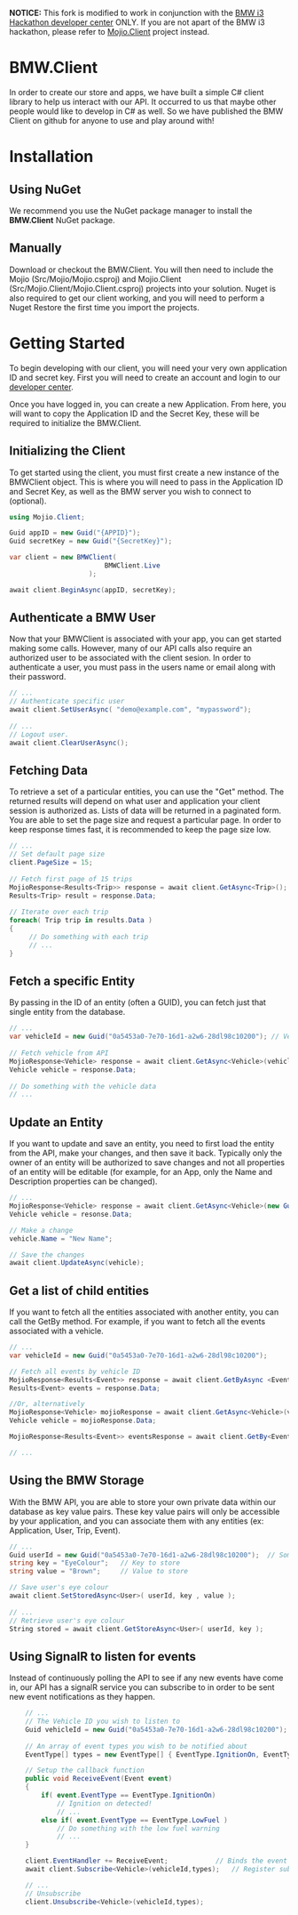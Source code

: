 **NOTICE:** This fork is modified to work in conjunction with the [BMW i3 Hackathon developer center](http://data.hackthedrive.com/) ONLY.  If you are not apart of the BMW i3 hackathon, please refer to [Mojio.Client](https://github.com/mojio/Mojio.Client) project instead.

BMW.Client
============

In order to create our store and apps, we have built a simple C# client library to help us interact with our API. It occurred to us that maybe other people would like to develop in C# as well.  So we have published the BMW Client on github for anyone to use and play around with!


Installation
============

Using NuGet
-----------

We recommend you use the NuGet package manager to install the **BMW.Client** NuGet package.

Manually
--------

Download or checkout the BMW.Client.  You will then need to include the Mojio (Src/Mojio/Mojio.csproj) and Mojio.Client (Src/Mojio.Client/Mojio.Client.csproj) projects into your solution.  Nuget is also required to get our client working, and you will need to perform a Nuget Restore the first time you import the projects.


Getting Started
===============

To begin developing with our client, you will need your very own application ID and secret key.  First you will need to create an account and login to our [developer center](http://data.hackthedrive.com/). 

Once you have logged in, you can create a new Application.  From here, you will want to copy the Application ID and the Secret Key, these will be required to initialize the BMW.Client.


Initializing the Client
-----------------------

To get started using the client, you must first create a new instance of the BMWClient object.  This is where you will need to pass in the Application ID and Secret Key, as well as the BMW server you wish to connect to (optional).

```csharp
using Mojio.Client;

Guid appID = new Guid("{APPID}");
Guid secretKey = new Guid("{SecretKey}");

var client = new BMWClient(
                        BMWClient.Live
                    );

await client.BeginAsync(appID, secretKey);


```

Authenticate a BMW User
-------------------------

Now that your BMWClient is associated with your app, you can get started making some calls.  However, many of our API calls also require an authorized user to be associated with the client sesion.  In order to authenticate a user, you must pass in the users name or email along with their password.

```csharp
// ...
// Authenticate specific user
await client.SetUserAsync( "demo@example.com", "mypassword");
	
// ...
// Logout user.
await client.ClearUserAsync();
```

Fetching Data
-------------

To retrieve a set of a particular entities, you can use the "Get" method.  The returned results will depend on what user and application your client session is authorized as. Lists of data will be returned in a paginated form.  You are able to set the page size and request a particular page.  In order to keep response times fast, it is recommended to keep the page size low.

```csharp
// ...
// Set default page size
client.PageSize = 15;
	
// Fetch first page of 15 trips
MojioResponse<Results<Trip>> response = await client.GetAsync<Trip>();
Results<Trip> result = response.Data;
	
// Iterate over each trip
foreach( Trip trip in results.Data )
{
     // Do something with each trip
     // ...
}
```

Fetch a specific Entity
-----------------------

By passing in the ID of an entity (often a GUID), you can fetch just that single entity from the database.

```csharp
// ...
var vehicleId = new Guid("0a5453a0-7e70-16d1-a2w6-28dl98c10200"); // Vehicle ID
	
// Fetch vehicle from API
MojioResponse<Vehicle> response = await client.GetAsync<Vehicle>(vehicleId);
Vehicle vehicle = response.Data;
	
// Do something with the vehicle data
// ...
```

Update an Entity
----------------

If you want to update and save an entity, you need to first load the entity from the API, make your changes, and then save it back.  Typically only the owner of an entity will be authorized to save changes and not all properties of an entity will be editable (for example, for an App, only the Name and Description properties can be changed).

```csharp
// ...
MojioResponse<Vehicle> response = await client.GetAsync<Vehicle>(new Guid("015151a1-7e70-16d1-a2w6-28dl98c10200"));
Vehicle vehicle = resonse.Data;

// Make a change
vehicle.Name = "New Name";

// Save the changes
await client.UpdateAsync(vehicle);
```

Get a list of child entities
----------------------------

If you want to fetch all the entities associated with another entity, you can call the GetBy method.  For example, if you want to fetch all the events associated with a vehicle.

```csharp
// ...
var vehicleId = new Guid("0a5453a0-7e70-16d1-a2w6-28dl98c10200");

// Fetch all events by vehicle ID
MojioResponse<Results<Event>> response = await client.GetByAsync <Event,Vehicle>(vehicleId);
Results<Event> events = response.Data;

//Or, alternatively
MojioResponse<Vehicle> mojioResponse = await client.GetAsync<Vehicle>(vehicleId);
Vehicle vehicle = mojioResponse.Data;

MojioResponse<Results<Event>> eventsResponse = await client.GetBy<Event>(vehicle);

// ...
```

Using the BMW Storage
-----------------------

With the BMW API, you are able to store your own private data within our database as key value pairs.  These key value pairs will only be accessible by your application, and you can associate them with any entities (ex: Application, User, Trip, Event).

```csharp
// ...
Guid userId = new Guid("0a5453a0-7e70-16d1-a2w6-28dl98c10200");  // Some user's ID
string key = "EyeColour";	// Key to store
string value = "Brown"; 	// Value to store

// Save user's eye colour
await client.SetStoredAsync<User>( userId, key , value );
	
// ...
// Retrieve user's eye colour
String stored = await client.GetStoreAsync<User>( userId, key );
```

Using SignalR to listen for events
----------------------------------

Instead of continuously polling the API to see if any new events have come in, our API has a signalR service you can subscribe to in order to be sent new event notifications as they happen.

```csharp
    // ...
    // The Vehicle ID you wish to listen to
    Guid vehicleId = new Guid("0a5453a0-7e70-16d1-a2w6-28dl98c10200");
	
    // An array of event types you wish to be notified about
    EventType[] types = new EventType[] { EventType.IgnitionOn, EventType.LowFuel };

    // Setup the callback function
    public void ReceiveEvent(Event event)
    {
        if( event.EventType == EventType.IgnitionOn)
            // Ignition on detected!
            // ...
        else if( event.EventType == EventType.LowFuel )
            // Do something with the low fuel warning
            // ...
    }

    client.EventHandler += ReceiveEvent;            // Binds the event listener
    await client.Subscribe<Vehicle>(vehicleId,types);   // Register subscrition

    // ...
    // Unsubscribe
    client.Unsubscribe<Vehicle>(vehicleId,types);
```
